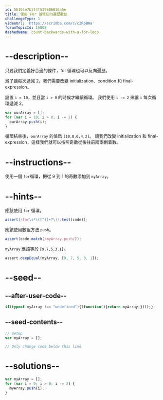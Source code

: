 ```yaml
---
id: 56105e7b514f539506016a5e
title: 使用 For 循環反向遍歷數組
challengeType: 1
videoUrl: 'https://scrimba.com/c/c2R6BHa'
forumTopicId: 16808
dashedName: count-backwards-with-a-for-loop
---
```


# --description--

只要我們定義好合適的條件，for 循環也可以反向遍歷。

爲了讓每次遞減 2，我們需要改變 initialization、condition 和 final-expression。

設置 `i = 10`，並且當 `i > 0` 的時候才繼續循環。 我們使用 `i -= 2` 來讓 `i` 每次循環遞減 2。

```js
var ourArray = [];
for (var i = 10; i > 0; i -= 2) {
  ourArray.push(i);
}
```

循環結束後，`ourArray` 的值爲 `[10,8,6,4,2]`。 讓我們改變 initialization 和 final-expression，這樣我們就可以按照奇數從後往前兩兩倒着數。

# --instructions--

使用一個 `for`循環，把從 9 到 1 的奇數添加到 `myArray`。

# --hints--

應該使用 `for` 循環。

```js
assert(/for\s*\([^)]+?\)/.test(code));
```

應該使用數組方法 `push`。

```js
assert(code.match(/myArray.push/));
```

`myArray` 應該等於 `[9,7,5,3,1]`。

```js
assert.deepEqual(myArray, [9, 7, 5, 3, 1]);
```

# --seed--

## --after-user-code--

```js
if(typeof myArray !== "undefined"){(function(){return myArray;})();}
```

## --seed-contents--

```js
// Setup
var myArray = [];

// Only change code below this line
```

# --solutions--

```js
var myArray = [];
for (var i = 9; i > 0; i -= 2) {
  myArray.push(i);
}
```
